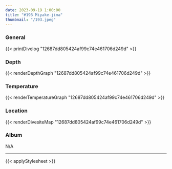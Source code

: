 ```yaml
---
date: 2023-09-19 1:00:00
title: "#193 Miyake-jima"
thumbnail: "/193.jpeg"
---
```


### General

{{< printDivelog "12687dd805424af99c74e461706d249d" >}}

### Depth

{{< renderDepthGraph "12687dd805424af99c74e461706d249d" >}}

### Temperature

{{< renderTemperatureGraph "12687dd805424af99c74e461706d249d" >}}

### Location

{{< renderDivesiteMap "12687dd805424af99c74e461706d249d" >}}

### Album

N/A

---

{{< applyStylesheet >}}
